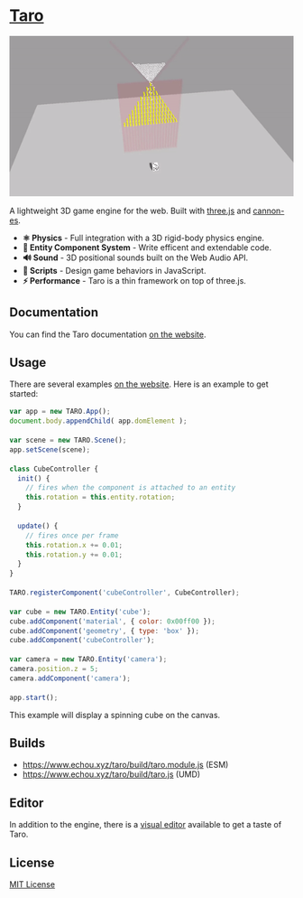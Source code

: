 # [Taro](https://www.echou.xyz/taro/)

<div align="center"><img src="README.gif"/></div>

A lightweight 3D game engine for the web. Built with [three.js](https://github.com/mrdoob/three.js/) and [cannon-es](https://github.com/pmndrs/cannon-es).

* **⚛️ Physics** - Full integration with a 3D rigid-body physics engine.
* **🔌 Entity Component System** - Write efficent and extendable code.
* **🔊 Sound** - 3D positional sounds built on the Web Audio API.
* **📜 Scripts** - Design game behaviors in JavaScript.
* **⚡ Performance** - Taro is a thin framework on top of three.js.

## Documentation

You can find the Taro documentation [on the website](https://www.echou.xyz/taro/docs/#/).

## Usage

There are several examples [on the website](https://www.echou.xyz/taro/examples/#Cube). Here is an example to get started:
```javascript
var app = new TARO.App();
document.body.appendChild( app.domElement );

var scene = new TARO.Scene();
app.setScene(scene);

class CubeController {
  init() {
    // fires when the component is attached to an entity
    this.rotation = this.entity.rotation;
  }

  update() {
    // fires once per frame
    this.rotation.x += 0.01;
    this.rotation.y += 0.01;
  }
}

TARO.registerComponent('cubeController', CubeController);

var cube = new TARO.Entity('cube');
cube.addComponent('material', { color: 0x00ff00 });
cube.addComponent('geometry', { type: 'box' });
cube.addComponent('cubeController');

var camera = new TARO.Entity('camera');
camera.position.z = 5;
camera.addComponent('camera');

app.start();
```

This example will display a spinning cube on the canvas.

## Builds

* <https://www.echou.xyz/taro/build/taro.module.js> (ESM)
* <https://www.echou.xyz/taro/build/taro.js> (UMD)

## Editor

In addition to the engine, there is a [visual editor](https://www.echou.xyz/taro/editor/) available to get a taste of Taro.

## License
[MIT License](https://github.com/Cloud9c/taro/blob/master/LICENSE)
